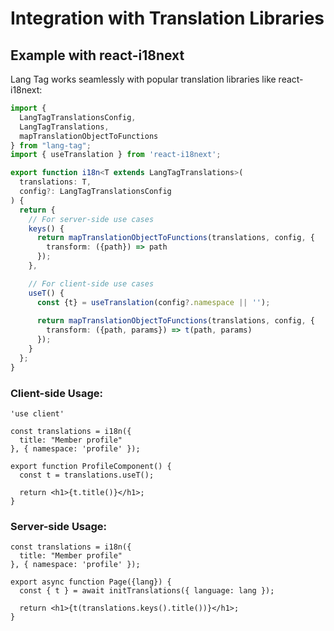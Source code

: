 # Integration with Translation Libraries

## Example with react-i18next

Lang Tag works seamlessly with popular translation libraries like react-i18next:

```ts
import {
  LangTagTranslationsConfig,
  LangTagTranslations,
  mapTranslationObjectToFunctions
} from "lang-tag";
import { useTranslation } from 'react-i18next';

export function i18n<T extends LangTagTranslations>(
  translations: T,
  config?: LangTagTranslationsConfig
) {
  return {
    // For server-side use cases
    keys() {
      return mapTranslationObjectToFunctions(translations, config, {
        transform: ({path}) => path
      });
    },

    // For client-side use cases
    useT() {
      const {t} = useTranslation(config?.namespace || '');
      
      return mapTranslationObjectToFunctions(translations, config, {
        transform: ({path, params}) => t(path, params)
      });
    }
  };
}
```

### Client-side Usage:

```tsx
'use client'

const translations = i18n({
  title: "Member profile"
}, { namespace: 'profile' });

export function ProfileComponent() {
  const t = translations.useT();
  
  return <h1>{t.title()}</h1>;
}
```

### Server-side Usage:

```tsx
const translations = i18n({
  title: "Member profile"
}, { namespace: 'profile' });

export async function Page({lang}) {
  const { t } = await initTranslations({ language: lang });
  
  return <h1>{t(translations.keys().title())}</h1>;
}
``` 